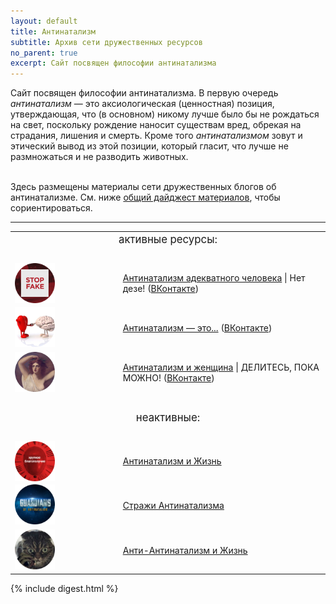 ```yaml
---
layout: default
title: Антинатализм
subtitle: Архив сети дружественных ресурсов
no_parent: true
excerpt: Сайт посвящен философии антинатализма
---
```

<article>

<div>

Сайт посвящен философии антинатализма. В первую очередь _антинатализм_ — это аксиологическая (ценностная) позиция, утверждающая, что (в основном) никому лучше было бы не рождаться на свет, поскольку рождение наносит существам вред, обрекая на страдания, лишения и смерть. Кроме того _антинатализмом_ зовут и этический вывод из этой позиции, который гласит, что лучше не размножаться и не разводить животных.<br><br>

Здесь размещены материалы сети дружественных блогов об антинатализме. См. ниже <a href="#Содержание">общий дайджест материалов</a>, чтобы сориентироваться.

</div><hr>

<div class="blogs">

<table class="rouge-table" style="overflow: visible">

  <tr><td colspan="3" style="text-align: center; font-size: 120%">активные ресурсы:</td></tr>
  <tr><td>&nbsp;</td></tr>

  <tr>
    <td style="width: 30%"><img src="/adekvat/images/apple-touch-icon.png" height="64" width="64" style="float:left"/></td>
    <td style="nowrap: true">&nbsp;&nbsp;</td>
    <td style="vertical-align: middle"><a href="{{ "/adekvat/" | relative_url }}" class="small-title">Антинатализм адекватного человека</a> | Нет дезе! (<a href="https://vk.com/public166188545">ВКонтакте</a>)</td>
  </tr>
  
  <tr>
    <td><img src="/eto/images/apple-touch-icon.png" height="64" width="64"/></td>
    <td>&nbsp;&nbsp;</td>
    <td style="vertical-align: middle"><a href="{{ "/eto/" | relative_url }}" class="small-title">Антинатализм — это...</a> (<a href="https://vk.com/public210066881">ВКонтакте</a>)</td>
  </tr>
  
  <tr>
    <td><img src="/zhenshina/images/apple-touch-icon.png" height="64" width="64"/></td>
    <td>&nbsp;&nbsp;</td>
    <td style="vertical-align: middle"><a href="{{ "/zhenshina/" | relative_url }}" class="small-title">Антинатализм и женщина</a> | ДЕЛИТЕСЬ, ПОКА МОЖНО! (<a href="https://vk.com/public206149756">ВКонтакте</a>)</td>
  </tr>
  
  <tr><td>&nbsp;</td></tr>
  <tr><td colspan="3" style="text-align: center; font-size: 120%">неактивные:</td></tr>
  <tr><td>&nbsp;</td></tr>

  <tr>
    <td><img src="/zhizn/images/apple-touch-icon.png" height="64" width="64" style="float:left"/></td>
    <td>&nbsp;&nbsp;</td>
    <td style="vertical-align: middle"><a href="{{ "/zhizn/" | relative_url }}" class="small-title">Антинатализм и Жизнь</a></td>
  </tr>
  
  <tr>
    <td><img src="/strazhy/images/apple-touch-icon.png" height="64" width="64"/></td>
    <td>&nbsp;&nbsp;</td>
    <td style="vertical-align: middle"><a href="{{ "/strazhy/" | relative_url }}" class="small-title">Стражи Антинатализма</a></td>
  </tr>
  
  <tr>
    <td><img src="/heytery/images/apple-touch-icon.png" height="64" width="64"/></td>
    <td>&nbsp;&nbsp;</td>
    <td style="vertical-align: middle"><a href="{{ "/heytery/" | relative_url }}" class="small-title">Анти-Антинатализм и Жизнь</a></td>
  </tr>
  
</table>

</div>

{% include digest.html %}

</article>
